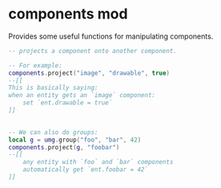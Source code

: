 
# components mod
Provides some useful functions for manipulating components.


```lua
-- projects a component onto another component.

-- For example:
components.project("image", "drawable", true)
--[[
This is basically saying:
when an entity gets an `image` component:
    set `ent.drawable = true`
]] 
    

-- We can also do groups:
local g = umg.group("foo", "bar", 42)
components.project(g, "foobar")
--[[
    any entity with `foo` and `bar` components
    automatically get `ent.foobar = 42`
]]

```

